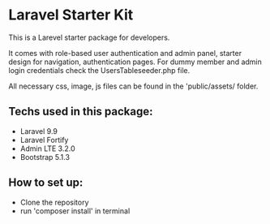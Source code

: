 # Laravel Starter Kit

This is a Larevel starter package for developers.

It comes with role-based user authentication and admin panel, starter design for navigation, authentication pages. For dummy member and admin login credentials check the UsersTableseeder.php file.

All necessary css, image, js files can be found in the 'public/assets/ folder.

## Techs used in this package:

- Laravel 9.9
- Laravel Fortify
- Admin LTE 3.2.0
- Bootstrap 5.1.3

## How to set up:

- Clone the repository
- run 'composer install' in terminal
